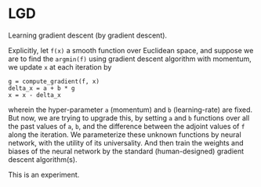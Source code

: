# LGD
Learning gradient descent (by gradient descent).

Explicitly, let `f(x)` a smooth function over Euclidean space, and suppose we are to find the `argmin(f)` using gradient descent algorithm with momentum, we update `x` at each iteration by

    g = compute_gradient(f, x)
    delta_x = a + b * g
    x = x - delta_x
  
wherein the hyper-parameter `a` (momentum) and `b` (learning-rate) are fixed. But now, we are trying to upgrade this, by setting `a` and `b` functions over all the past values of `a`, `b`, and the difference between the adjoint values of `f` along the iteration. We parameterize these unknown functions by neural network, with the utility of its universality. And then train the weights and biases of the neural network by the standard (human-designed) gradient descent algorithm(s).

This is an experiment.
